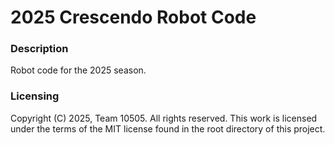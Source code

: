 # 2025 Crescendo Robot Code

### Description
Robot code for the 2025 season.

### Licensing
Copyright (C) 2025, Team 10505. All rights reserved. This work is licensed under the terms of the MIT license found in the root directory of this project.

